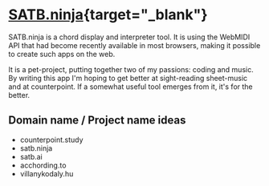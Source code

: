 # [SATB.ninja](https://SATB.ninja){target="_blank"}

SATB.ninja is a chord display and interpreter tool. It is using the WebMIDI API that had become recently available in most browsers, making it possible to create such apps on the web.

It is a pet-project, putting together two of my passions: coding and music. By writing this app I'm hoping to get better at sight-reading sheet-music and at counterpoint. If a somewhat useful tool emerges from it, it's for the better.




## Domain name / Project name ideas
- counterpoint.study
- satb.ninja
- satb.ai
- acchording.to
- villanykodaly.hu
